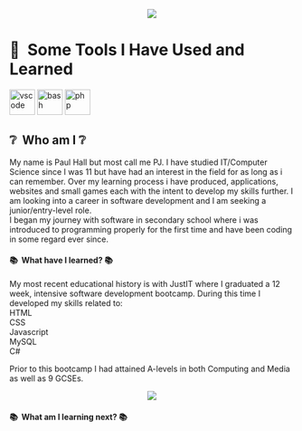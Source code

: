 <p align="center">
<img src="https://capsule-render.vercel.app/api?type=waving&color=auto&height=100&section=header&text=Welcome%20!&fontSize=50" />
</p>
<h1> 🚀 &nbsp;Some Tools I Have Used and Learned</h1>
<p align="left">
  <img src="https://cdn.jsdelivr.net/gh/devicons/devicon/icons/vscode/vscode-original.svg" alt="vscode" width="45" height="45"/>
  <img src="https://cdn.jsdelivr.net/gh/devicons/devicon/icons/bash/bash-original.svg" alt="bash" width="45" height="45"/>
  <img src="https://cdn.jsdelivr.net/gh/devicons/devicon/icons/php/php-original.svg" alt="php" width="45" height="45"/>
</p>
<h2> ❔ &nbsp;Who am I  ❔</h2>
<p align="left">My name is Paul Hall but most call me PJ. I have studied IT/Computer Science since I was 11 but have had
an interest in the field for as long as i can remember. Over my learning process i have produced, applications, websites and small games each with the intent to develop my skills further. I am looking into a career in software development and I am seeking a junior/entry-level role.<br>I began my journey with software in secondary school where i was introduced to programming properly for the first time and have been coding in some regard ever since.</p>
<h4> 📚 &nbsp;What have I learned?  📚</h4>
<p align="left">My most recent educational history is with JustIT where I graduated a 12 week, intensive software development bootcamp. During this time I developed my skills related to:<br>HTML<br>CSS<br>Javascript<br>MySQL<br>C#</p>
<p align="left">Prior to this bootcamp I had attained A-levels in both Computing and Media as well as 9 GCSEs.</p>
<p align="center">
<img src="https://capsule-render.vercel.app/api?type=rect&color=auto&height=100&section=header&text=Fun%20fact:%20My%20highest%20grade%20going%20into%20A-levels%20was%20actually%20in%20Art%20where%20i%20received%20a%209.%20I%20just%20enjoyed%20computing%20so%20much%20i%20had%20to%20pursue%20it!&fontSize=11&textBg=true"/>
</p>
<h4> 📚 &nbsp;What am I learning next?  📚</h4>
<!--
**PHall04/PHall04** is a ✨ _special_ ✨ repository because its `README.md` (this file) appears on your GitHub profile.
Here are some ideas to get you started:
- 🔭 I’m currently working on ...
- 🌱 I’m currently learning ...
- 👯 I’m looking to collaborate on ...
- 🤔 I’m looking for help with ...
- 💬 Ask me about ...
- 📫 How to reach me: ...
- 😄 Pronouns: ...
- ⚡ Fun fact: ...
-->
